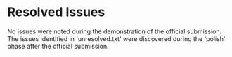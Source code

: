 # Resolved Issues
No issues were noted during the demonstration of the official submission. The issues identified in 'unresolved.txt' were discovered during the 'polish' phase after the official submission.  